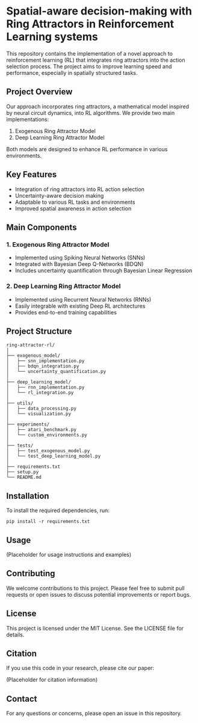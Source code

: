 # Spatial-aware decision-making with Ring Attractors in Reinforcement Learning systems

This repository contains the implementation of a novel approach to reinforcement learning (RL) that integrates ring attractors into the action selection process. The project aims to improve learning speed and performance, especially in spatially structured tasks.

## Project Overview

Our approach incorporates ring attractors, a mathematical model inspired by neural circuit dynamics, into RL algorithms. We provide two main implementations:

1. Exogenous Ring Attractor Model
2. Deep Learning Ring Attractor Model

Both models are designed to enhance RL performance in various environments.

## Key Features

- Integration of ring attractors into RL action selection
- Uncertainty-aware decision making
- Adaptable to various RL tasks and environments
- Improved spatial awareness in action selection

## Main Components

### 1. Exogenous Ring Attractor Model

- Implemented using Spiking Neural Networks (SNNs)
- Integrated with Bayesian Deep Q-Networks (BDQN)
- Includes uncertainty quantification through Bayesian Linear Regression

### 2. Deep Learning Ring Attractor Model

- Implemented using Recurrent Neural Networks (RNNs)
- Easily integrable with existing Deep RL architectures
- Provides end-to-end training capabilities

## Project Structure

```
ring-attractor-rl/
│
├── exogenous_model/
│   ├── snn_implementation.py
│   ├── bdqn_integration.py
│   └── uncertainty_quantification.py
│
├── deep_learning_model/
│   ├── rnn_implementation.py
│   └── rl_integration.py
│
├── utils/
│   ├── data_processing.py
│   └── visualization.py
│
├── experiments/
│   ├── atari_benchmark.py
│   └── custom_environments.py
│
├── tests/
│   ├── test_exogenous_model.py
│   └── test_deep_learning_model.py
│
├── requirements.txt
├── setup.py
└── README.md
```

## Installation

To install the required dependencies, run:

```
pip install -r requirements.txt
```

## Usage

(Placeholder for usage instructions and examples)

## Contributing

We welcome contributions to this project. Please feel free to submit pull requests or open issues to discuss potential improvements or report bugs.

## License

This project is licensed under the MIT License. See the LICENSE file for details.

## Citation

If you use this code in your research, please cite our paper:

(Placeholder for citation information)

## Contact

For any questions or concerns, please open an issue in this repository.
